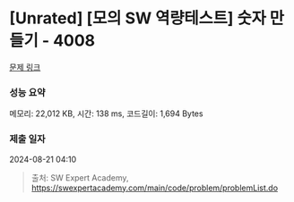 # [Unrated] [모의 SW 역량테스트] 숫자 만들기 - 4008 

[문제 링크](https://swexpertacademy.com/main/code/problem/problemDetail.do?contestProbId=AWIeRZV6kBUDFAVH) 

### 성능 요약

메모리: 22,012 KB, 시간: 138 ms, 코드길이: 1,694 Bytes

### 제출 일자

2024-08-21 04:10



> 출처: SW Expert Academy, https://swexpertacademy.com/main/code/problem/problemList.do